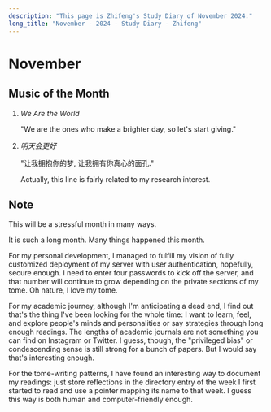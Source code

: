 ```yaml
---
description: "This page is Zhifeng's Study Diary of November 2024."
long_title: "November - 2024 - Study Diary - Zhifeng"
---
```


# November

## Music of the Month

1. _We Are the World_

   "We are the ones who make a brighter day, so let's start giving."

2. _明天会更好_

   "让我拥抱你的梦, 让我拥有你真心的面孔."

   Actually, this line is fairly related to my research interest.

## Note

This will be a stressful month in many ways.

It is such a long month. Many things happened this month.

For my personal development, I managed to fulfill my vision of fully customized deployment of my server with user authentication, hopefully, secure enough. I need to enter four passwords to kick off the server, and that number will continue to grow depending on the private sections of my tome. Oh nature, I love my tome.

For my academic journey, although I'm anticipating a dead end, I find out that's the thing I've been looking for the whole time: I want to learn, feel, and explore people's minds and personalities or say strategies through long enough readings. The lengths of academic journals are not something you can find on Instagram or Twitter. I guess, though, the "privileged bias" or condescending sense is still strong for a bunch of papers. But I would say that's interesting enough.

For the tome-writing patterns, I have found an interesting way to document my readings: just store reflections in the directory entry of the week I first started to read and use a pointer mapping its name to that week. I guess this way is both human and computer-friendly enough.
